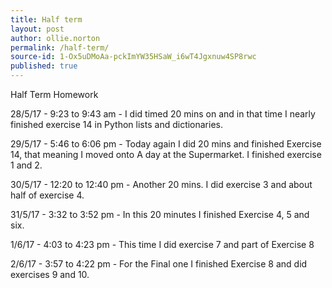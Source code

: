 ```yaml
---
title: Half term
layout: post
author: ollie.norton
permalink: /half-term/
source-id: 1-Ox5uDMoAa-pckImYW35HSaW_i6wT4Jgxnuw4SP8rwc
published: true
---
```

Half Term Homework

28/5/17 - 9:23 to 9:43 am - I did timed 20 mins on and in that time I nearly finished exercise 14 in Python lists and dictionaries.

29/5/17 -  5:46 to 6:06 pm - Today again I did 20 mins and finished Exercise 14, that meaning I moved onto A day at the Supermarket. I finished exercise 1 and 2.  

30/5/17 - 12:20 to 12:40 pm - Another 20 mins. I did exercise 3 and about half of exercise 4.

31/5/17 - 3:32 to 3:52 pm - In this 20 minutes I finished Exercise 4, 5 and six.

1/6/17 - 4:03 to 4:23 pm - This time I did exercise 7 and part of Exercise 8

2/6/17 - 3:57 to 4:22 pm - For the Final one I finished Exercise 8 and did exercises 9 and 10.


